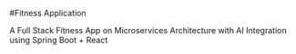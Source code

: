#Fitness Application

A Full Stack Fitness App on Microservices Architecture with AI Integration using Spring Boot + React
